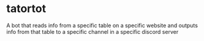 # tatortot
A bot that reads info from a specific table on a specific website and outputs info from that table to a specific channel in a specific discord server
